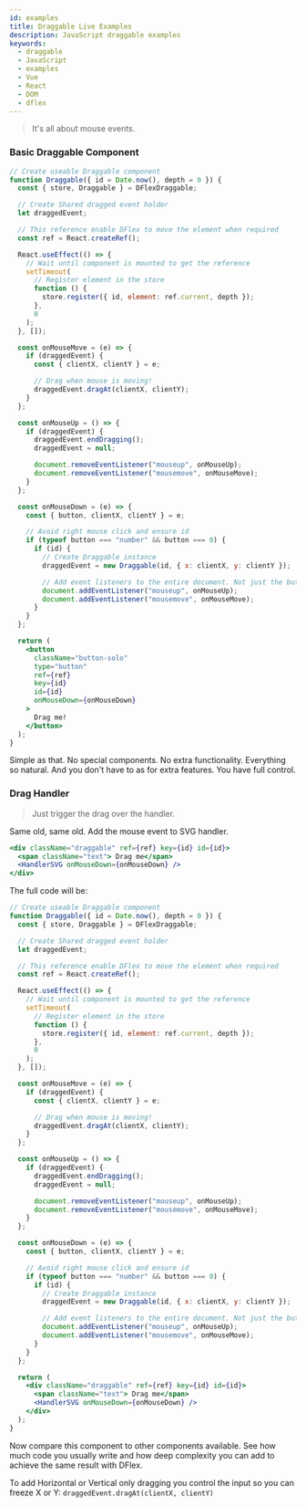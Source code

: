 ```yaml
---
id: examples
title: Draggable Live Examples
description: JavaScript draggable examples
keywords:
  - draggable
  - JavaScript
  - examples
  - Vue
  - React
  - DOM
  - dflex
---
```


> It's all about mouse events.

### Basic Draggable Component

```jsx live
// Create useable Draggable component
function Draggable({ id = Date.now(), depth = 0 }) {
  const { store, Draggable } = DFlexDraggable;

  // Create Shared dragged event holder
  let draggedEvent;

  // This reference enable DFlex to move the element when required
  const ref = React.createRef();

  React.useEffect(() => {
    // Wait until component is mounted to get the reference
    setTimeout(
      // Register element in the store
      function () {
        store.register({ id, element: ref.current, depth });
      },
      0
    );
  }, []);

  const onMouseMove = (e) => {
    if (draggedEvent) {
      const { clientX, clientY } = e;

      // Drag when mouse is moving!
      draggedEvent.dragAt(clientX, clientY);
    }
  };

  const onMouseUp = () => {
    if (draggedEvent) {
      draggedEvent.endDragging();
      draggedEvent = null;

      document.removeEventListener("mouseup", onMouseUp);
      document.removeEventListener("mousemove", onMouseMove);
    }
  };

  const onMouseDown = (e) => {
    const { button, clientX, clientY } = e;

    // Avoid right mouse click and ensure id
    if (typeof button === "number" && button === 0) {
      if (id) {
        // Create Draggable instance
        draggedEvent = new Draggable(id, { x: clientX, y: clientY });

        // Add event listeners to the entire document. Not just the button boundaries.
        document.addEventListener("mouseup", onMouseUp);
        document.addEventListener("mousemove", onMouseMove);
      }
    }
  };

  return (
    <button
      className="button-solo"
      type="button"
      ref={ref}
      key={id}
      id={id}
      onMouseDown={onMouseDown}
    >
      Drag me!
    </button>
  );
}
```

Simple as that. No special components. No extra functionality. Everything so natural. And you don't have to as for extra features. You have full control.

### Drag Handler

> Just trigger the drag over the handler.

Same old, same old. Add the mouse event to SVG handler.

```jsx
<div className="draggable" ref={ref} key={id} id={id}>
  <span className="text"> Drag me</span>
  <HandlerSVG onMouseDown={onMouseDown} />
</div>
```

The full code will be:

```jsx live
// Create useable Draggable component
function Draggable({ id = Date.now(), depth = 0 }) {
  const { store, Draggable } = DFlexDraggable;

  // Create Shared dragged event holder
  let draggedEvent;

  // This reference enable DFlex to move the element when required
  const ref = React.createRef();

  React.useEffect(() => {
    // Wait until component is mounted to get the reference
    setTimeout(
      // Register element in the store
      function () {
        store.register({ id, element: ref.current, depth });
      },
      0
    );
  }, []);

  const onMouseMove = (e) => {
    if (draggedEvent) {
      const { clientX, clientY } = e;

      // Drag when mouse is moving!
      draggedEvent.dragAt(clientX, clientY);
    }
  };

  const onMouseUp = () => {
    if (draggedEvent) {
      draggedEvent.endDragging();
      draggedEvent = null;

      document.removeEventListener("mouseup", onMouseUp);
      document.removeEventListener("mousemove", onMouseMove);
    }
  };

  const onMouseDown = (e) => {
    const { button, clientX, clientY } = e;

    // Avoid right mouse click and ensure id
    if (typeof button === "number" && button === 0) {
      if (id) {
        // Create Draggable instance
        draggedEvent = new Draggable(id, { x: clientX, y: clientY });

        // Add event listeners to the entire document. Not just the button boundaries.
        document.addEventListener("mouseup", onMouseUp);
        document.addEventListener("mousemove", onMouseMove);
      }
    }
  };

  return (
    <div className="draggable" ref={ref} key={id} id={id}>
      <span className="text"> Drag me</span>
      <HandlerSVG onMouseDown={onMouseDown} />
    </div>
  );
}
```

Now compare this component to other components available. See how much code you usually write and how deep complexity you can add to achieve the same result with DFlex.

To add Horizontal or Vertical only dragging you control the input so you can freeze X or Y: `draggedEvent.dragAt(clientX, clientY)`
